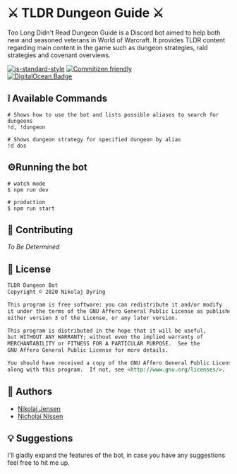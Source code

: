 # ⚔️ TLDR Dungeon Guide ⚔️
Too Long Didn't Read Dungeon Guide is a Discord bot aimed to help both new and seasoned veterans in World of Warcraft. It provides TLDR content regarding main content in the game such as dungeon strategies, raid strategies and covenant overviews. 

[![js-standard-style](https://img.shields.io/badge/code_style-standard-brightgreen.svg)](http://standardjs.com)
[![Commitizen friendly](https://img.shields.io/badge/commitizen-friendly-brightgreen.svg)](http://commitizen.github.io/cz-cli/)  
[![DigitalOcean Badge](https://web-platforms.sfo2.cdn.digitaloceanspaces.com/WWW/Badge%201.svg)](https://www.digitalocean.com/?refcode=15b138056f31&utm_campaign=Referral_Invite&utm_medium=Referral_Program&utm_source=badge)
## ❕ Available Commands
```
# Shows how to use the bot and lists possible aliases to search for dungeons
!d, !dungeon

# Shows dungeon strategy for specified dungeon by alias
!d dos
```
## ⚙️Running the bot
```
# watch mode
$ npm run dev

# production
$ npm run start
```
## 🤙 Contributing
*To Be Determined*

## 📒 License

```md
TLDR Dungeon Bot
Copyright © 2020 Nikolaj Dyring

This program is free software: you can redistribute it and/or modify
it under the terms of the GNU Affero General Public License as published by the Free Software Foundation,
either version 3 of the License, or any later version.

This program is distributed in the hope that it will be useful,
but WITHOUT ANY WARRANTY; without even the implied warranty of
MERCHANTABILITY or FITNESS FOR A PARTICULAR PURPOSE.  See the
GNU Affero General Public License for more details.

You should have received a copy of the GNU Affero General Public License
along with this program.  If not, see <http://www.gnu.org/licenses/>.
```
## 🙏 Authors
- [Nikolaj Jensen](https://github.com/NikoDyring)
- [Nicholai Nissen](https://github.com/Nicholaiii)

## 💡 Suggestions
I'll gladly expand the features of the bot, in case you have any suggestions feel free to hit me up. 
